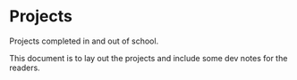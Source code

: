 # Projects
Projects completed in and out of school.

This document is to lay out the projects and include some dev notes for the readers.